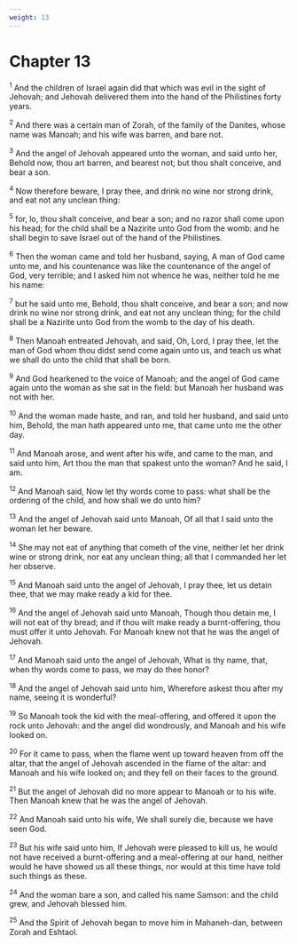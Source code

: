 ```yaml
---
weight: 13
---
```


# Chapter 13

<sup>1</sup> And the children of Israel again did that which was evil in the sight of Jehovah; and Jehovah delivered them into the hand of the Philistines forty years. 

<sup>2</sup> And there was a certain man of Zorah, of the family of the Danites, whose name was Manoah; and his wife was barren, and bare not. 

<sup>3</sup> And the angel of Jehovah appeared unto the woman, and said unto her, Behold now, thou art barren, and bearest not; but thou shalt conceive, and bear a son. 

<sup>4</sup> Now therefore beware, I pray thee, and drink no wine nor strong drink, and eat not any unclean thing: 

<sup>5</sup> for, lo, thou shalt conceive, and bear a son; and no razor shall come upon his head; for the child shall be a Nazirite unto God from the womb: and he shall begin to save Israel out of the hand of the Philistines. 

<sup>6</sup> Then the woman came and told her husband, saying, A man of God came unto me, and his countenance was like the countenance of the angel of God, very terrible; and I asked him not whence he was, neither told he me his name: 

<sup>7</sup> but he said unto me, Behold, thou shalt conceive, and bear a son; and now drink no wine nor strong drink, and eat not any unclean thing; for the child shall be a Nazirite unto God from the womb to the day of his death. 

<sup>8</sup> Then Manoah entreated Jehovah, and said, Oh, Lord, I pray thee, let the man of God whom thou didst send come again unto us, and teach us what we shall do unto the child that shall be born. 

<sup>9</sup> And God hearkened to the voice of Manoah; and the angel of God came again unto the woman as she sat in the field: but Manoah her husband was not with her. 

<sup>10</sup> And the woman made haste, and ran, and told her husband, and said unto him, Behold, the man hath appeared unto me, that came unto me the other day. 

<sup>11</sup> And Manoah arose, and went after his wife, and came to the man, and said unto him, Art thou the man that spakest unto the woman? And he said, I am. 

<sup>12</sup> And Manoah said, Now let thy words come to pass: what shall be the ordering of the child, and how shall we do unto him? 

<sup>13</sup> And the angel of Jehovah said unto Manoah, Of all that I said unto the woman let her beware. 

<sup>14</sup> She may not eat of anything that cometh of the vine, neither let her drink wine or strong drink, nor eat any unclean thing; all that I commanded her let her observe. 

<sup>15</sup> And Manoah said unto the angel of Jehovah, I pray thee, let us detain thee, that we may make ready a kid for thee. 

<sup>16</sup> And the angel of Jehovah said unto Manoah, Though thou detain me, I will not eat of thy bread; and if thou wilt make ready a burnt-offering, thou must offer it unto Jehovah. For Manoah knew not that he was the angel of Jehovah. 

<sup>17</sup> And Manoah said unto the angel of Jehovah, What is thy name, that, when thy words come to pass, we may do thee honor? 

<sup>18</sup> And the angel of Jehovah said unto him, Wherefore askest thou after my name, seeing it is wonderful? 

<sup>19</sup> So Manoah took the kid with the meal-offering, and offered it upon the rock unto Jehovah: and the angel did wondrously, and Manoah and his wife looked on. 

<sup>20</sup> For it came to pass, when the flame went up toward heaven from off the altar, that the angel of Jehovah ascended in the flame of the altar: and Manoah and his wife looked on; and they fell on their faces to the ground. 

<sup>21</sup> But the angel of Jehovah did no more appear to Manoah or to his wife. Then Manoah knew that he was the angel of Jehovah. 

<sup>22</sup> And Manoah said unto his wife, We shall surely die, because we have seen God. 

<sup>23</sup> But his wife said unto him, If Jehovah were pleased to kill us, he would not have received a burnt-offering and a meal-offering at our hand, neither would he have showed us all these things, nor would at this time have told such things as these. 

<sup>24</sup> And the woman bare a son, and called his name Samson: and the child grew, and Jehovah blessed him. 

<sup>25</sup> And the Spirit of Jehovah began to move him in Mahaneh-dan, between Zorah and Eshtaol. 


